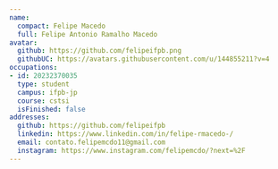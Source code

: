 ```yaml
---
name:
  compact: Felipe Macedo
  full: Felipe Antonio Ramalho Macedo
avatar:
  github: https://github.com/felipeifpb.png
  githubUC: https://avatars.githubusercontent.com/u/144855211?v=4
occupations:
- id: 20232370035
  type: student
  campus: ifpb-jp
  course: cstsi
  isFinished: false
addresses:
  github: https://github.com/felipeifpb
  linkedin: https://www.linkedin.com/in/felipe-rmacedo-/
  email: contato.felipemcdo11@gmail.com
  instagram: https://www.instagram.com/felipemcdo/?next=%2F
---
```

